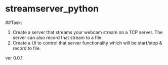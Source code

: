 # streamserver_python

##Task:

1. Create a server that streams your webcam stream on a TCP server. The server can also record that stream to a file.
2. Create a UI to control that server functionality which will be start/stop & record to file.





ver 0.0.1
